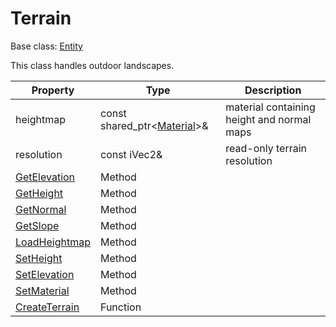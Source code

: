 # Terrain

Base class: [Entity](Entity.md)

This class handles outdoor landscapes.

| Property | Type | Description |
|-----|-----|-----|
| heightmap | const shared_ptr<[Material](Material.md)\>& | material containing height and normal maps |
| resolution | const iVec2& | read-only terrain resolution |
| [GetElevation](Terrain_GetElevation.md) | Method | |
| [GetHeight](Terrain_GetHeight.md) | Method | |
| [GetNormal](Terrain_GetNormal.md) | Method | |
| [GetSlope](Terrain_GetSlope.md) | Method | |
| [LoadHeightmap](Terrain_LoadHeightmap.md) | Method | |
| [SetHeight](Terrain_SetHeight.md) | Method | |
| [SetElevation](Terrain_SetElevation.md) | Method | |
| [SetMaterial](Terrain_SetMaterial.md) | Method | |
| [CreateTerrain](CreateTerrain.md) | Function | |
